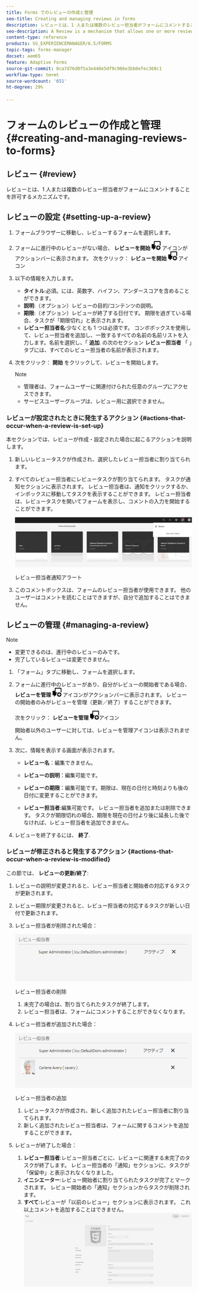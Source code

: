 ```yaml
---
title: Forms でのレビューの作成と管理
seo-title: Creating and managing reviews in forms
description: レビューとは、1 人または複数のレビュー担当者がフォームにコメントすることを許可するメカニズムです。
seo-description: A Review is a mechanism that allows one or more reviewers to comment on a form.
content-type: reference
products: SG_EXPERIENCEMANAGER/6.5/FORMS
topic-tags: forms-manager
docset: aem65
feature: Adaptive Forms
source-git-commit: 0ca7d76d0f5a3e440e5df9c986e3bb0efec368c1
workflow-type: tm+mt
source-wordcount: '651'
ht-degree: 29%

---
```


# フォームのレビューの作成と管理{#creating-and-managing-reviews-to-forms}

## レビュー {#review}

レビューとは、1 人または複数のレビュー担当者がフォームにコメントすることを許可するメカニズムです。

## レビューの設定 {#setting-up-a-review}

1. フォームブラウザーに移動し、レビューするフォームを選択します。
1. フォームに進行中のレビューがない場合、 **レビューを開始** ![aem6forms_review_chat_comment](assets/aem6forms_review_chat_comment.png) アイコンがアクションバーに表示されます。 次をクリック： **レビューを開始** ![aem6forms_review_chat_comment](assets/aem6forms_review_chat_comment.png) アイコン
1. 以下の情報を入力します。

   * **タイトル**:必須。には、英数字、ハイフン、アンダースコアを含めることができます。
   * **説明**:（オプション）レビューの目的/コンテンツの説明。
   * **期限**:（オプション）レビューが終了する日付です。 期限を過ぎている場合、タスクが「期限切れ」と表示されます。
   * **レビュー担当者名**:少なくとも 1 つは必須です。 コンボボックスを使用して、レビュー担当者を追加し、一致するすべての名前の名前リストを入力します。名前を選択し、「 **追加**. の次のセクション **レビュー担当者** 「 」タブには、すべてのレビュー担当者の名前が表示されます。

1. 次をクリック： **開始** をクリックして、レビューを開始します。

   >[!NOTE]
   >
   >* 管理者は、フォームユーザーに関連付けられた任意のグループにアクセスできます。
   >* サービスユーザーグループは、レビュー用に選択できません。


### レビューが設定されたときに発生するアクション {#actions-that-occur-when-a-review-is-set-up}

本セクションでは、レビューが作成・設定された場合に起こるアクションを説明します。

1. 新しいレビュータスクが作成され、選択したレビュー担当者に割り当てられます。
1. すべてのレビュー担当者にレビュータスクが割り当てられます。 タスクが通知セクションに表示されます。 レビュー担当者は、通知をクリックするか、インボックスに移動してタスクを表示することができます。 レビュー担当者は、レビュータスクを開いてフォームを表示し、コメントの入力を開始することができます。

   ![レビュー担当者通知アラート](assets/review-notification-img.png)

   レビュー担当者通知アラート

1. このコメントボックスは、フォームのレビュー担当者が使用できます。 他のユーザーはコメントを読むことはできますが、自分で追加することはできません。

## レビューの管理 {#managing-a-review}

>[!NOTE]
>
>* 変更できるのは、進行中のレビューのみです。
>* 完了しているレビューは変更できません。


1. 「フォーム」タブに移動し、フォームを選択します。

1. フォームに進行中のレビューがあり、自分がレビューの開始者である場合、 **レビューを管理** ![aem6forms_review_chat_comment](assets/aem6forms_review_chat_comment.png) アイコンがアクションバーに表示されます。 レビューの開始者のみがレビューを管理（更新／終了）することができます。

   次をクリック： **レビューを管理** ![aem6forms_review_chat_comment](assets/aem6forms_review_chat_comment.png)アイコン

   開始者以外のユーザーに対しては、レビューを管理アイコンは表示されません。

1. 次に、情報を表示する画面が表示されます。

   * **レビュー名**：編集できません。

   * **レビューの説明**：編集可能です。

   * **レビューの期限**：編集可能です。期限は、現在の日付と時刻よりも後の日付に変更することができます。

   * **レビュー担当者**:編集可能です。 レビュー担当者を追加または削除できます。 タスクが期限切れの場合、期限を現在の日付より後に延長した後でなければ、レビュー担当者を追加できません。

1. レビューを終了するには、 **終了**.

### レビューが修正されると発生するアクション {#actions-that-occur-when-a-review-is-modified}

この節では、 **レビューの更新/終了**:

1. レビューの説明が変更されると、レビュー担当者と開始者の対応するタスクが更新されます。
1. レビュー期限が変更されると、レビュー担当者の対応するタスクが新しい日付で更新されます。

1. レビュー担当者が削除された場合：

   ![レビュー担当者の削除](assets/removeduser.png)

   レビュー担当者の削除

   1. 未完了の場合は、割り当てられたタスクが終了します。
   1. レビュー担当者は、フォームにコメントすることができなくなります。

1. レビュー担当者が追加された場合：

   ![レビュー担当者の追加](assets/addedreviewer.png)

   レビュー担当者の追加

   1. レビュータスクが作成され、新しく追加されたレビュー担当者に割り当てられます。
   1. 新しく追加されたレビュー担当者は、フォームに関するコメントを追加することができます。

1. レビューが終了した場合：

   1. **レビュー担当者**:レビュー担当者ごとに、レビューに関連する未完了のタスクが終了します。 レビュー担当者の「通知」セクションに、タスクが「保留中」と表示されなくなりました。
   1. **イニシエーター**:レビュー開始者に割り当てられたタスクが完了とマークされます。 レビュー開始者の「通知」セクションからタスクが削除されます。
   1. **すべて**:レビューが「以前のレビュー」セクションに表示されます。 これ以上コメントを追加することはできません。
   ![レビュー完了](assets/review-complete-imgg.png)
